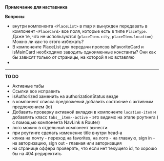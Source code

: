 **Примечание для наставника**  


**Вопросы**
- внутри компонента `<PlaceList>` в map я вынужден передавать в компонент `<PlaceCard>` все поля, которые есть в типе `PlaceType`.
Даже те, что не используются (`placeItem.city`, `placeItem.location`)
Можно ли как-то этого избежать?
- В компоненте PlaceList для передачи пропсов isFavoriteCard и isMainCard необходимо заводить одноименные константы? Они как бы зависят только от страницы, на которой я их вставляю
-

----
**TO DO**
- Активные табы
- Ссылки все исправить
- isAuthorized заменить на authorizationStatus везде
- в компонент списка предложений добавить состояние с активным предложением (id)
- Добавить проверку активной вкладки в компоненте `location-item` и добавлять класс `tabs__item--active` - это видимо на этапе роутинга ( с помощью компонента NavLink в Router)
- лого можно в отдельный компонент вынести
- при роутинге сделать изменение title внутри head-а
- клика на почту - переход на favorites, на лого - на главную, sign in - на авторизацию, sign out - главная или авторизация
- на странице оффера проверять, что если нет текущего id, то хорошо бы на 404 редиректить




